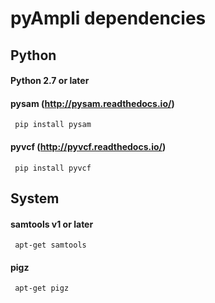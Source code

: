 # pyAmpli dependencies

## Python
#### Python 2.7 or later
#### pysam (http://pysam.readthedocs.io/)
     pip install pysam
      
#### pyvcf (http://pyvcf.readthedocs.io/)
     pip install pyvcf
     
## System
#### samtools v1 or later
     apt-get samtools
     
#### pigz
     apt-get pigz
